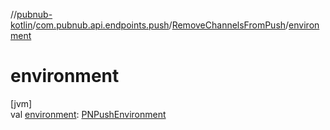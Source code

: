 //[pubnub-kotlin](../../../index.md)/[com.pubnub.api.endpoints.push](../index.md)/[RemoveChannelsFromPush](index.md)/[environment](environment.md)

# environment

[jvm]\
val [environment](environment.md): [PNPushEnvironment](../../com.pubnub.api.enums/-p-n-push-environment/index.md)
